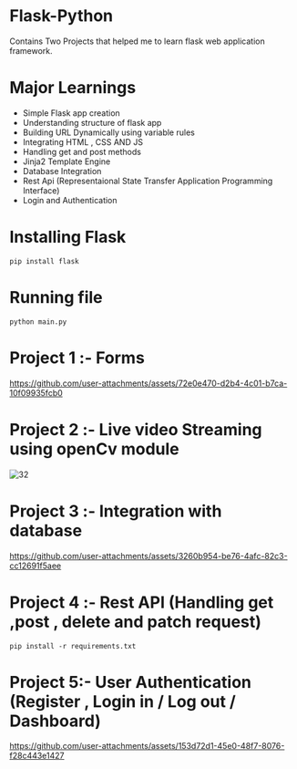 # Flask-Python
Contains Two Projects that helped me to learn flask web application framework.

# Major Learnings

<ul>
  <li>Simple Flask app creation</li>
  <li>Understanding structure of flask app</li>
  <li>Building URL Dynamically using  variable rules</li>
  <li>Integrating HTML , CSS AND JS</li>
  <li>Handling get and post methods</li>
  <li>Jinja2 Template Engine </li>
  <li>Database Integration</li>
  <li>Rest Api (Representaional State Transfer Application Programming Interface)</li>
  <li>Login and Authentication</li>
</ul>

# Installing Flask
```pip install flask ```

# Running file
``` python main.py ```

# Project 1 :- Forms 
https://github.com/user-attachments/assets/72e0e470-d2b4-4c01-b7ca-10f09935fcb0

# Project 2 :- Live video Streaming using openCv module
![32](https://github.com/user-attachments/assets/0164a27e-8318-47d1-84c8-d45aa5238dd1)

# Project 3 :- Integration with database
https://github.com/user-attachments/assets/3260b954-be76-4afc-82c3-cc12691f5aee

# Project 4 :- Rest API (Handling get ,post , delete and patch request) 
``` pip install -r requirements.txt ``` 

# Project 5:- User Authentication (Register , Login in / Log out / Dashboard)

https://github.com/user-attachments/assets/153d72d1-45e0-48f7-8076-f28c443e1427





